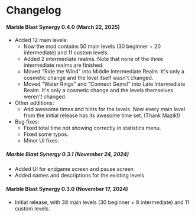 # Changelog
#### Marble Blast Synergy 0.4.0 (March 22, 2025)
-  Added 12 main levels:
    -  Now the mod contains 50 main levels (30 beginner + 20 intermediate) and 11 custom levels.
    -  Added 2 intermediate realms. Note that none of the three intermediate realms are finished.
    -  Moved "Ride the Wind" into Middle Intermediate Realm. It's only a cosmetic change and the level itself wasn't changed.
    -  Moved "Water Rings" and "Connect Gems!" into Late Intermediate Realm. It's only a cosmetic change and the levels themselves weren't changed.
-  Other additions:
    -  Add awesome times and hints for the levels. Now every main level from the initial release has its awesome time set. (Thank Mazik!)
-  Bug fixes:
    -  Fixed total time not showing correctly in statistics menu.
    -  Fixed some typos.
    -  Minor UI fixes.
##### Marble Blast Synergy 0.3.1 (November 24, 2024)
-  Added UI for endgame screen and pause screen
-  Added names and descriptions for the existing levels
#### Marble Blast Synergy 0.3.0 (November 17, 2024)
-  Initial release, with 38 main levels (30 beginner + 8 intermediate) and 11 custom levels.